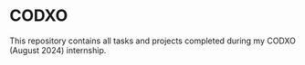 # CODXO
This repository contains all tasks and projects completed during my CODXO (August 2024) internship.
